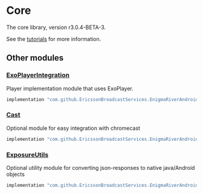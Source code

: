 # Core

The core library, version r3.0.4-BETA-3.

See the [tutorials](tutorials/index.md) for more information.

## Other modules

### [ExoPlayerIntegration](https://github.com/EricssonBroadcastServices/EnigmaRiverAndroidExoPlayerIntegration/tree/r3.0.4-BETA-3)

<p>Player implementation module that uses ExoPlayer.</p>

```gradle
implementation "com.github.EricssonBroadcastServices.EnigmaRiverAndroid:exoplayerintegration:r3.0.4-BETA-3"
```

### [Cast](https://github.com/EricssonBroadcastServices/EnigmaRiverAndroidCast/tree/r3.0.4-BETA-3)

<p>Optional module for easy integration with chromecast</p>

```gradle
implementation "com.github.EricssonBroadcastServices.EnigmaRiverAndroid:cast:r3.0.4-BETA-3"
```

### [ExposureUtils](https://github.com/EricssonBroadcastServices/EnigmaRiverAndroidExposureUtils/tree/r3.0.4-BETA-3)

<p>Optional utility module for converting json-responses to native java/Android objects</p>

```gradle
implementation "com.github.EricssonBroadcastServices.EnigmaRiverAndroid:exposureUtils:r3.0.4-BETA-3"
```